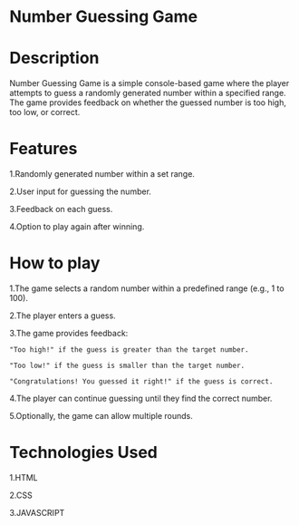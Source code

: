 # Number Guessing Game
# Description
Number Guessing Game is a simple console-based game where the player attempts to guess a randomly generated number within a specified range. The game provides feedback on whether the guessed number is too high, too low, or correct.

# Features
1.Randomly generated number within a set range.

2.User input for guessing the number.

3.Feedback on each guess.

4.Option to play again after winning.

# How to play
1.The game selects a random number within a predefined range (e.g., 1 to 100).

2.The player enters a guess.

3.The game provides feedback:

    "Too high!" if the guess is greater than the target number.

    "Too low!" if the guess is smaller than the target number.

    "Congratulations! You guessed it right!" if the guess is correct.

4.The player can continue guessing until they find the correct number.

5.Optionally, the game can allow multiple rounds.

# Technologies Used
1.HTML

2.CSS

3.JAVASCRIPT